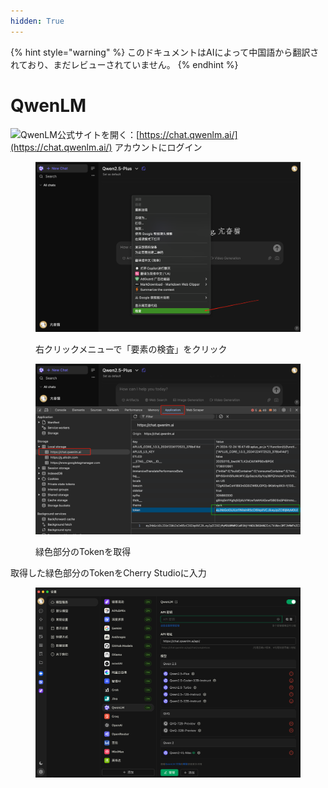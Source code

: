 ```yaml
---
hidden: True
---
```


{% hint style="warning" %}
このドキュメントはAIによって中国語から翻訳されており、まだレビューされていません。
{% endhint %}

# QwenLM

![](<../../.gitbook/assets/Google Chrome 2025-01-15 09.28.54 (1).tiff>)QwenLM公式サイトを開く：[https://chat.qwenlm.ai/](https://chat.qwenlm.ai/) アカウントにログイン

<figure><img src="../../.gitbook/assets/image (16).png" alt=""><figcaption><p>右クリックメニューで「要素の検査」をクリック</p></figcaption></figure>

<figure><img src="../../.gitbook/assets/Google Chrome 2025-01-15 09.30.49.png" alt=""><figcaption><p>緑色部分のTokenを取得</p></figcaption></figure>

取得した緑色部分のTokenをCherry Studioに入力

<figure><img src="../../.gitbook/assets/image (18).png" alt=""><figcaption></figcaption></figure>